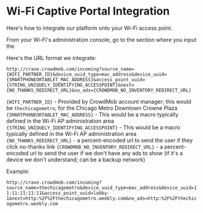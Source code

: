 Wi-Fi Captive Portal Integration
==============

Here's how to integrate our platform onto your Wi-Fi access point.

From your Wi-Fi's administration console, go to the section where you input the 


Here's the URL format we integrate:

`http://crave.crowdmob.com/incoming?source_name={WIFI_PARTNER_ID}&device_uuid_type=mac_address&device_uuid={SMARTPHONEORTABLET_MAC_ADDRESS}&access_point_uuid={STRING_UNIQUELY_IDENTIFYING_ACCESSPOINT}&next={NO_THANKS_REDIRECT_URL}&no_ads={CROWDMOB_NO_INVENTORY_REDIRECT_URL}`

`{WIFI_PARTNER_ID}` - Provided by CrowdMob account manager; this would be `thechicagometro`, for the Chicago Metro Downtown Crowne Plaza
`{SMARTPHONEORTABLET_MAC_ADDRESS}` - This would be a macro typically defined in the Wi-Fi AP administration area
`{STRING_UNIQUELY_IDENTIFYING_ACCESSPOINT}` - This would be a macro typically defined in the Wi-Fi AP administration area
`{NO_THANKS_REDIRECT_URL}` - a percent-encoded url to send the user if they click no-thanks link
`{CROWDMOB_NO_INVENTORY_REDIRECT_URL}` - a percent-encoded url to send the user if we don't have any ads to show (if it's a device we don't understand; can be a backup network)

Example:

`http://crave.crowdmob.com/incoming?source_name=thechicagometro&device_uuid_type=mac_address&device_uuid=11:11:11:11:11&access_point_uuid=lobby-1&next=http:%2F%2Fthechicagometro.weebly.com&no_ads=http:%2F%2Fthechicagometro.weebly.com`
